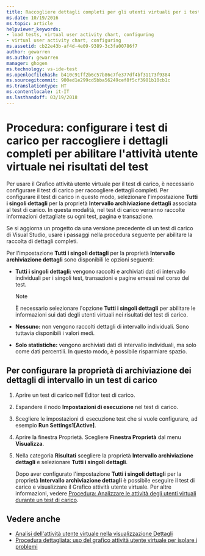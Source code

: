 ```yaml
---
title: Raccogliere dettagli completi per gli utenti virtuali per i test di carico in Visual Studio | Microsoft Docs
ms.date: 10/19/2016
ms.topic: article
helpviewer_keywords:
- load tests, virtual user activity chart, configuring
- virtual user activity chart, configuring
ms.assetid: cb22e43b-af4d-4e09-9389-3c3fa00786f7
author: gewarren
ms.author: gewarren
manager: ghogen
ms.technology: vs-ide-test
ms.openlocfilehash: b410c91ff2b6c57b86c7fe377df4bf31173f9384
ms.sourcegitcommit: 900ed1e299cd5bba56249cef8f5cf3981b10cb1c
ms.translationtype: HT
ms.contentlocale: it-IT
ms.lasthandoff: 03/19/2018
---
```

# <a name="how-to-configure-load-tests-to-collect-full-details-to-enable-virtual-user-activity-in-test-results"></a>Procedura: configurare i test di carico per raccogliere i dettagli completi per abilitare l'attività utente virtuale nei risultati del test

Per usare il Grafico attività utente virtuale per il test di carico, è necessario configurare il test di carico per raccogliere dettagli completi. Per configurare il test di carico in questo modo, selezionare l'impostazione **Tutti i singoli dettagli** per la proprietà **Intervallo archiviazione dettagli** associata al test di carico. In questa modalità, nel test di carico verranno raccolte informazioni dettagliate su ogni test, pagina e transazione.

 Se si aggiorna un progetto da una versione precedente di un test di carico di Visual Studio, usare i passaggi nella procedura seguente per abilitare la raccolta di dettagli completi.

 Per l'impostazione **Tutti i singoli dettagli** per la proprietà **Intervallo archiviazione dettagli** sono disponibili le opzioni seguenti:

-   **Tutti i singoli dettagli:** vengono raccolti e archiviati dati di intervallo individuali per i singoli test, transazioni e pagine emessi nel corso del test.

    > [!NOTE]
    > È necessario selezionare l'opzione **Tutti i singoli dettagli** per abilitare le informazioni sui dati degli utenti virtuali nei risultati del test di carico.

-   **Nessuno:** non vengono raccolti dettagli di intervallo individuali. Sono tuttavia disponibili i valori medi.

-   **Solo statistiche:** vengono archiviati dati di intervallo individuali, ma solo come dati percentili. In questo modo, è possibile risparmiare spazio.

## <a name="to-configure-the-timing-details-storage-property-in-a-load-test"></a>Per configurare la proprietà di archiviazione dei dettagli di intervallo in un test di carico

1.  Aprire un test di carico nell'Editor test di carico.

2.  Espandere il nodo **Impostazioni di esecuzione** nel test di carico.

3.  Scegliere le impostazioni di esecuzione test che si vuole configurare, ad esempio **Run Settings1[Active]**.

4.  Aprire la finestra Proprietà. Scegliere **Finestra Proprietà** dal menu **Visualizza**.

5.  Nella categoria **Risultati** scegliere la proprietà **Intervallo archiviazione dettagli** e selezionare **Tutti i singoli dettagli**.

     Dopo aver configurato l'impostazione **Tutti i singoli dettagli** per la proprietà **Intervallo archiviazione dettagli** è possibile eseguire il test di carico e visualizzare il Grafico attività utente virtuale. Per altre informazioni, vedere [Procedura: Analizzare le attività degli utenti virtuali durante un test di carico](../test/how-to-analyze-virtual-user-activity-during-a-load-test.md).

## <a name="see-also"></a>Vedere anche

- [Analisi dell'attività utente virtuale nella visualizzazione Dettagli](../test/analyze-load-test-virtual-user-activity-in-the-details-view.md)
- [Procedura dettagliata: uso del grafico attività utente virtuale per isolare i problemi](../test/walkthrough-use-the-virtual-user-activity-chart-to-isolate-issues.md)